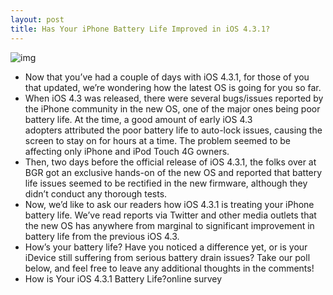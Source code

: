 ```yaml
---
layout: post
title: Has Your iPhone Battery Life Improved in iOS 4.3.1?
---
```

![img](http://media.idownloadblog.com/wp-content/uploads/2010/11/iPhone-Battery.jpg)
* Now that you’ve had a couple of days with iOS 4.3.1, for those of you that updated, we’re wondering how the latest OS is going for you so far.
* When iOS 4.3 was released, there were several bugs/issues reported by the iPhone community in the new OS, one of the major ones being poor battery life. At the time, a good amount of early iOS 4.3 adopters attributed the poor battery life to auto-lock issues, causing the screen to stay on for hours at a time. The problem seemed to be affecting only iPhone and iPod Touch 4G owners.
* Then, two days before the official release of iOS 4.3.1, the folks over at BGR got an exclusive hands-on of the new OS and reported that battery life issues seemed to be rectified in the new firmware, although they didn’t conduct any thorough tests.
* Now, we’d like to ask our readers how iOS 4.3.1 is treating your iPhone battery life. We’ve read reports via Twitter and other media outlets that the new OS has anywhere from marginal to significant improvement in battery life from the previous iOS 4.3.
* How’s your battery life? Have you noticed a difference yet, or is your iDevice still suffering from serious battery drain issues? Take our poll below, and feel free to leave any additional thoughts in the comments!
* How is Your iOS 4.3.1 Battery Life?online survey

